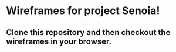 
# Wireframes for project Senoia!

## Clone this repository and then checkout the wireframes in your browser. 